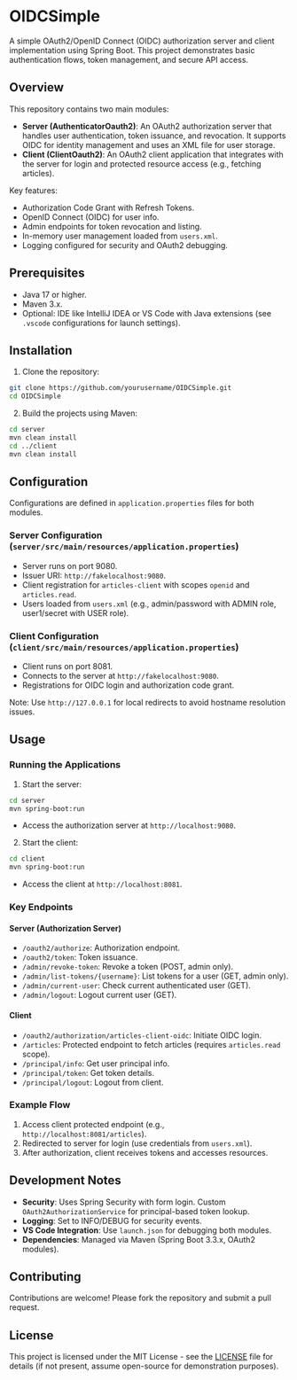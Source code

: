# OIDCSimple

A simple OAuth2/OpenID Connect (OIDC) authorization server and client implementation using Spring Boot. This project demonstrates basic authentication flows, token management, and secure API access.

## Overview

This repository contains two main modules:

- **Server (AuthenticatorOauth2)**: An OAuth2 authorization server that handles user authentication, token issuance, and revocation. It supports OIDC for identity management and uses an XML file for user storage.
- **Client (ClientOauth2)**: An OAuth2 client application that integrates with the server for login and protected resource access (e.g., fetching articles).

Key features:

- Authorization Code Grant with Refresh Tokens.
- OpenID Connect (OIDC) for user info.
- Admin endpoints for token revocation and listing.
- In-memory user management loaded from `users.xml`.
- Logging configured for security and OAuth2 debugging.

## Prerequisites

- Java 17 or higher.
- Maven 3.x.
- Optional: IDE like IntelliJ IDEA or VS Code with Java extensions (see `.vscode` configurations for launch settings).

## Installation

1. Clone the repository:

```sh
git clone https://github.com/yourusername/OIDCSimple.git
cd OIDCSimple
```

2. Build the projects using Maven:

```sh
cd server
mvn clean install
cd ../client
mvn clean install
```

## Configuration

Configurations are defined in `application.properties` files for both modules.

### Server Configuration (`server/src/main/resources/application.properties`)

- Server runs on port 9080.
- Issuer URI: `http://fakelocalhost:9080`.
- Client registration for `articles-client` with scopes `openid` and `articles.read`.
- Users loaded from `users.xml` (e.g., admin/password with ADMIN role, user1/secret with USER role).

### Client Configuration (`client/src/main/resources/application.properties`)

- Client runs on port 8081.
- Connects to the server at `http://fakelocalhost:9080`.
- Registrations for OIDC login and authorization code grant.

Note: Use `http://127.0.0.1` for local redirects to avoid hostname resolution issues.

## Usage

### Running the Applications

1. Start the server:

```sh
cd server
mvn spring-boot:run
```

- Access the authorization server at `http://localhost:9080`.

2. Start the client:

```sh
cd client
mvn spring-boot:run
```

- Access the client at `http://localhost:8081`.

### Key Endpoints

#### Server (Authorization Server)

- `/oauth2/authorize`: Authorization endpoint.
- `/oauth2/token`: Token issuance.
- `/admin/revoke-token`: Revoke a token (POST, admin only).
- `/admin/list-tokens/{username}`: List tokens for a user (GET, admin only).
- `/admin/current-user`: Check current authenticated user (GET).
- `/admin/logout`: Logout current user (GET).

#### Client

- `/oauth2/authorization/articles-client-oidc`: Initiate OIDC login.
- `/articles`: Protected endpoint to fetch articles (requires `articles.read` scope).
- `/principal/info`: Get user principal info.
- `/principal/token`: Get token details.
- `/principal/logout`: Logout from client.

### Example Flow

1. Access client protected endpoint (e.g., `http://localhost:8081/articles`).
2. Redirected to server for login (use credentials from `users.xml`).
3. After authorization, client receives tokens and accesses resources.

## Development Notes

- **Security**: Uses Spring Security with form login. Custom `OAuth2AuthorizationService` for principal-based token lookup.
- **Logging**: Set to INFO/DEBUG for security events.
- **VS Code Integration**: Use `launch.json` for debugging both modules.
- **Dependencies**: Managed via Maven (Spring Boot 3.3.x, OAuth2 modules).

## Contributing

Contributions are welcome! Please fork the repository and submit a pull request.

## License

This project is licensed under the MIT License - see the [LICENSE](LICENSE) file for details (if not present, assume open-source for demonstration purposes).
